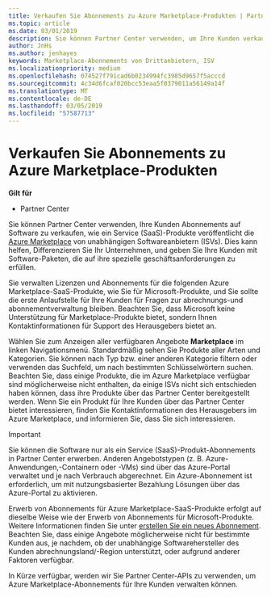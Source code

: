 ```yaml
---
title: Verkaufen Sie Abonnements zu Azure Marketplace-Produkten | Partner Center
ms.topic: article
ms.date: 03/01/2019
description: Sie können Partner Center verwenden, um Ihre Kunden verkaufen Sie Abonnements auf Software als Dienst (SaaS) Produkte auf dem Azure Marketplace von unabhängigen Softwareanbietern (ISVs) veröffentlicht.
author: JnHs
ms.author: jenhayes
keywords: Marketplace-Abonnements von Drittanbietern, ISV
ms.localizationpriority: medium
ms.openlocfilehash: 074527f791cad6b0234994fc3985d9657f5acccd
ms.sourcegitcommit: 4c34d6fcaf020bcc53eaa5f0379011a56149a14f
ms.translationtype: MT
ms.contentlocale: de-DE
ms.lasthandoff: 03/05/2019
ms.locfileid: "57587713"
---
```

# <a name="sell-subscriptions-to-azure-marketplace-products"></a>Verkaufen Sie Abonnements zu Azure Marketplace-Produkten

**Gilt für**

-  Partner Center


Sie können Partner Center verwenden, Ihre Kunden Abonnements auf Software zu verkaufen, wie ein Service (SaaS)-Produkte veröffentlicht die [Azure Marketplace](https://azuremarketplace.microsoft.com/marketplace) von unabhängigen Softwareanbietern (ISVs). Dies kann helfen, Differenzieren Sie Ihr Unternehmen, und geben Sie Ihre Kunden mit Software-Paketen, die auf ihre spezielle geschäftsanforderungen zu erfüllen. 

Sie verwalten Lizenzen und Abonnements für die folgenden Azure Marketplace-SaaS-Produkte, wie Sie für Microsoft-Produkte, und Sie sollte die erste Anlaufstelle für Ihre Kunden für Fragen zur abrechnungs-und abonnementverwaltung bleiben. Beachten Sie, dass Microsoft keine Unterstützung für Marketplace-Produkte bietet, sondern Ihnen Kontaktinformationen für Support des Herausgebers bietet an.

Wählen Sie zum Anzeigen aller verfügbaren Angebote **Marketplace** im linken Navigationsmenü. Standardmäßig sehen Sie Produkte aller Arten und Kategorien. Sie können nach Typ bzw. einer anderen Kategorie filtern oder verwenden das Suchfeld, um nach bestimmten Schlüsselwörtern suchen. Beachten Sie, dass einige Produkte, die im Azure Marketplace verfügbar sind möglicherweise nicht enthalten, da einige ISVs nicht sich entschieden haben können, dass ihre Produkte über das Partner Center bereitgestellt werden. Wenn Sie ein Produkt für Ihre Kunden über das Partner Center bietet interessieren, finden Sie Kontaktinformationen des Herausgebers im Azure Marketplace, und informieren Sie, dass Sie sich interessieren.

> [!IMPORTANT]
> Sie können die Software nur als ein Service (SaaS)-Produkt-Abonnements in Partner Center erwerben. Anderen Angebotstypen (z. B. Azure-Anwendungen,-Containern oder -VMs) sind über das Azure-Portal verwaltet und je nach Verbrauch abgerechnet. Ein Azure-Abonnement ist erforderlich, um mit nutzungsbasierter Bezahlung Lösungen über das Azure-Portal zu aktivieren.

Erwerb von Abonnements für Azure Marketplace-SaaS-Produkte erfolgt auf dieselbe Weise wie der Erwerb von Abonnements für Microsoft-Produkte. Weitere Informationen finden Sie unter [erstellen Sie ein neues Abonnement](create-a-new-subscription.md). Beachten Sie, dass einige Angebote möglicherweise nicht für bestimmte Kunden aus, je nachdem, ob der unabhängige Softwarehersteller des Kunden abrechnungsland/-Region unterstützt, oder aufgrund anderer Faktoren verfügbar.

In Kürze verfügbar, werden wir Sie Partner Center-APIs zu verwenden, um Azure Marketplace-Abonnements für Ihre Kunden verwalten können. 


